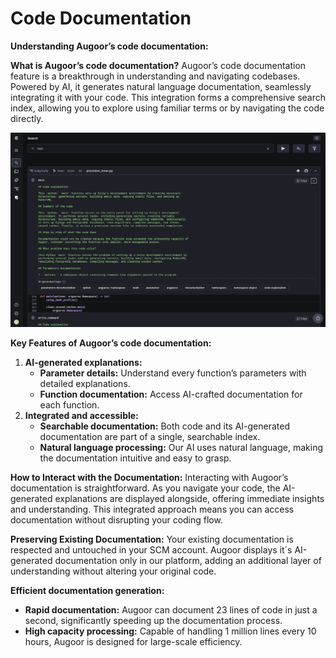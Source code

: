 # Code Documentation

**Understanding Augoor’s code documentation:** 

**What is Augoor’s code documentation?**
Augoor’s code documentation feature is a breakthrough in understanding and navigating codebases. Powered by AI, it generates natural language documentation, seamlessly integrating it with your code. This integration forms a comprehensive search index, allowing you to explore using familiar terms or by navigating the code directly.

<img src="../imgs/code_documentation/code_documentation.png">

**Key Features of Augoor’s code documentation:**

1. **AI-generated explanations:**
    - **Parameter details:** Understand every function’s parameters with detailed explanations.
    - **Function documentation:** Access AI-crafted documentation for each function.
2. **Integrated and accessible:**
    - **Searchable documentation:** Both code and its AI-generated documentation are part of a single, searchable index.
    - **Natural language processing:** Our AI uses natural language, making the documentation intuitive and easy to grasp.

**How to Interact with the Documentation:**
Interacting with Augoor’s documentation is straightforward. As you navigate your code, the AI-generated explanations are displayed alongside, offering immediate insights and understanding. This integrated approach means you can access documentation without disrupting your coding flow.

**Preserving Existing Documentation:**
Your existing documentation is respected and untouched in your SCM account. Augoor displays it´s AI-generated documentation only in our platform, adding an additional layer of understanding without altering your original code.

**Efficient documentation generation:**

- **Rapid documentation:** Augoor can document 23 lines of code in just a second, significantly speeding up the documentation process.
- **High capacity processing:** Capable of handling 1 million lines every 10 hours, Augoor is designed for large-scale efficiency.
